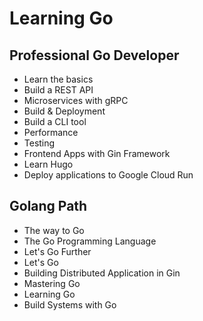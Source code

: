 # Learning Go

## Professional Go Developer

- Learn the basics
- Build a REST API
- Microservices with gRPC
- Build & Deployment
- Build a CLI tool
- Performance
- Testing
- Frontend Apps with Gin Framework
- Learn Hugo
- Deploy applications to Google Cloud Run

## Golang Path

- The way to Go
- The Go Programming Language
- Let's Go Further
- Let's Go
- Building Distributed Application in Gin
- Mastering Go
- Learning Go
- Build Systems with Go
